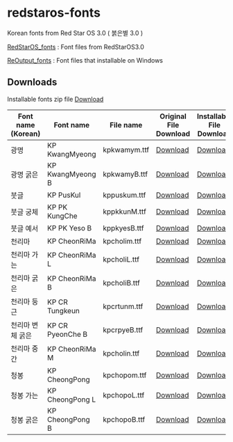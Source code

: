 # redstaros-fonts
Korean fonts from Red Star OS 3.0 ( 붉은별 3.0 )

[RedStarOS_fonts](/RedStarOS_fonts) : Font files from RedStarOS3.0

[ReOutput_fonts](/ReOutput_fonts) : Font files that installable on Windows

## Downloads


Installable fonts zip file [Download](/kp_fonts.zip?raw=true)

|Font name (Korean)|Font name|File name|Original File Download|Installable File Download|
|----|----|----|----|----|
|광명|KP KwangMyeong|kpkwamym.ttf|[Download](/RedStarOS_fonts/kpkwamym.ttf?raw=true)|[Download](/ReOutput_fonts/KCC-KP-KwangMyeong-Medium-KP-2011KPS.ttf?raw=true)|
|광명 굵은|KP KwangMyeong B|kpkwamyB.ttf|[Download](/RedStarOS_fonts/kpkwamyB.ttf?raw=true)|[Download](/ReOutput_fonts/KCC-KP-KwangMyeong-Bold-KP-2011KPS.ttf?raw=true)|
|붓글|KP PusKul|kppuskum.ttf|[Download](/RedStarOS_fonts/kppuskum.ttf?raw=true)|[Download](/ReOutput_fonts/KCC-KP-PusKul-Medium-KP-2011KPS.ttf?raw=true)|
|붓글 궁체|KP PK KungChe|kppkkunM.ttf|[Download](/RedStarOS_fonts/kppkkunM.ttf?raw=true)|[Download](/ReOutput_fonts/KCC-KP-PK_KungChe-Medium-KP-2011KPS.ttf?raw=true)|
|붓글 예서|KP PK Yeso B|kppkyesB.ttf|[Download](/RedStarOS_fonts/kppkyesB.ttf?raw=true)|[Download](/ReOutput_fonts/KCC-KP-PK_Yeso-Bold-KP-2011KPS.ttf?raw=true)|
|천리마|KP CheonRiMa|kpcholim.ttf|[Download](/RedStarOS_fonts/kpcholim.ttf?raw=true)|[Download](/ReOutput_fonts/KCC-KP-CheonRiMa-Medium-KP-2011KPS.ttf?raw=true)|
|천리마 가는|KP CheonRiMa L|kpcholiL.ttf|[Download](/RedStarOS_fonts/kpcholiL.ttf?raw=true)|[Download](/ReOutput_fonts/KCC-KP-CheonRiMa-Light-KP-2011KPS.ttf?raw=true)|
|천리마 굵은|KP CheonRiMa B|kpcholiB.ttf|[Download](/RedStarOS_fonts/kpcholiB.ttf?raw=true)|[Download](/ReOutput_fonts/KCC-KP-CheonRiMa-Bold-KP-2011KPS.ttf?raw=true)|
|천리마 둥근|KP CR Tungkeun|kpcrtunm.ttf|[Download](/RedStarOS_fonts/kpcrtunm.ttf?raw=true)|[Download](/ReOutput_fonts/KCC-KP-CR_Tungkeun-Medium-KP-2011KPS.ttf?raw=true)|
|천리마 변체 굵은|KP CR PyeonChe B|kpcrpyeB.ttf|[Download](/RedStarOS_fonts/kpcrpyeB.ttf?raw=true)|[Download](/ReOutput_fonts/KCC-KP-CR_PyeonChe-Bold-KP-2011KPS.ttf?raw=true)|
|천리마 중간|KP CheonRiMa M|kpcholin.ttf|[Download](/RedStarOS_fonts/kpcholin.ttf?raw=true)|[Download](/ReOutput_fonts/KCC-KP-CheonRiMa-Normal-KP-2011KPS.ttf?raw=true)|
|청봉|KP CheongPong|kpchopom.ttf|[Download](/RedStarOS_fonts/kpchopom.ttf?raw=true)|[Download](/ReOutput_fonts/KCC-KP-CheongPong-Medium-KP-2011KPS.ttf?raw=true)|
|청봉 가는|KP CheongPong L|kpchopoL.ttf|[Download](/RedStarOS_fonts/kpchopoL.ttf?raw=true)|[Download](/ReOutput_fonts/KCC-KP-CheongPong-Light-KP-2011KPS.ttf?raw=true)|
|청봉 굵은|KP CheongPong B|kpchopoB.ttf|[Download](/RedStarOS_fonts/kpchopoB.ttf?raw=true)|[Download](/ReOutput_fonts/KCC-KP-CheongPong-Bold-KP-2011KPS.ttf?raw=true)|
